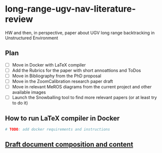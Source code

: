 # long-range-ugv-nav-literature-review

HW and then, in perspective, paper about UGV long range backtracking in Unstructured Environment

## Plan

- [ ] Move in Docker with LaTeX compiler
- [ ] Add the Rubrics for the paper with short annoattions and ToDos
- [ ] Move in Bibliography from the PhD proposal
- [ ] Move in the ZoomCalibration research paper draft
- [ ] Move in relevant MeROS diagrams from the current project and other available images
- [ ] Launch the Snowballing tool to find more relevant papers (or at least try to do it)

## How to run LaTeX compiler in Docker

```bash
# TODO: add docker requirements and instructions
```

## [Draft document composition and content](structure.md)
